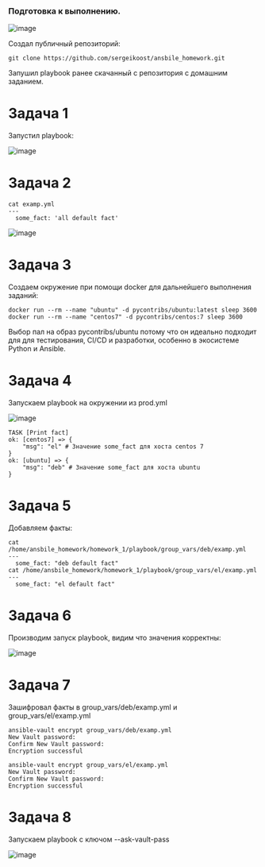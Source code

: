 ### Подготовка к выполнению.


![image](https://github.com/user-attachments/assets/97d3179b-fd79-4798-9193-bc6435a8a697)


Создал публичный репозиторий:
```
git clone https://github.com/sergeikoost/ansbile_homework.git
```

Запушил playbook ранее скачанный с репозитория с домашним заданием.

# Задача 1

Запустил playbook:

![image](https://github.com/user-attachments/assets/85b05248-3c05-46b0-ac0c-28b179c6040c)


# Задача 2

```
cat examp.yml 
---
  some_fact: 'all default fact'
```

![image](https://github.com/user-attachments/assets/820dd6a4-4426-4195-a8fb-efe270d85156)

# Задача 3

Создаем окружение при помощи docker для дальнейшего выполнения заданий:

```
docker run --rm --name "ubuntu" -d pycontribs/ubuntu:latest sleep 3600
docker run --rm --name "centos7" -d pycontribs/centos:7 sleep 3600
```

Выбор пал на образ pycontribs/ubuntu потому что он идеально подходит для для тестирования, CI/CD и разработки, особенно в экосистеме Python и Ansible.

# Задача 4 

Запускаем playbook на окружении из prod.yml

![image](https://github.com/user-attachments/assets/1d5af7d2-7427-48d2-85bf-50463dc23d27)

```
TASK [Print fact]
ok: [centos7] => {
    "msg": "el" # Значение some_fact для хоста centos 7
}
ok: [ubuntu] => {
    "msg": "deb" # Значение some_fact для хоста ubuntu
}
```

# Задача 5


Добавляем факты:

```
cat /home/ansbile_homework/homework_1/playbook/group_vars/deb/examp.yml 
---
  some_fact: "deb default fact"
cat /home/ansbile_homework/homework_1/playbook/group_vars/el/examp.yml 
---
  some_fact: "el default fact"
```

# Задача 6

Производим запуск playbook, видим что значения корректны:

![image](https://github.com/user-attachments/assets/62eca9c5-b442-44c0-a0f5-4d3c7246bfc6)


# Задача 7

Зашифровал факты в group_vars/deb/examp.yml и group_vars/el/examp.yml

```
ansible-vault encrypt group_vars/deb/examp.yml 
New Vault password: 
Confirm New Vault password: 
Encryption successful

ansible-vault encrypt group_vars/el/examp.yml
New Vault password: 
Confirm New Vault password: 
Encryption successful
```


# Задача 8

Запускаем playbook с ключом --ask-vault-pass

![image](https://github.com/user-attachments/assets/31a35805-2bf6-4c96-89f2-2741d115cfec)
